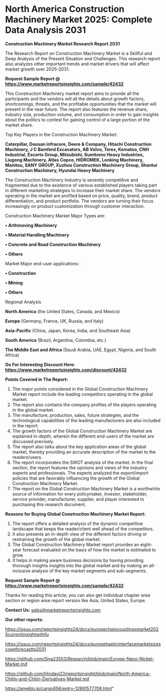 # North America Construction Machinery Market 2025: Complete Data Analysis 2031

<strong>Construction Machinery Market Research Report 2031</strong>

The Research Report on Construction Machinery Market is a Skillful and Deep Analysis of the Present Situation and Challenges. This research report also analyzes other important trends and market drivers that will affect market growth over 2025-2031.

<strong>Request Sample Report @ <a href=https://www.marketreportsinsights.com/sample/42432>https://www.marketreportsinsights.com/sample/42432</a></strong>

This Construction Machinery market report aims to provide all the participants and the vendors will all the details about growth factors, shortcomings, threats, and the profitable opportunities that the market will present in the near future. The report also features the revenue share, industry size, production volume, and consumption in order to gain insights about the politics to contest for gaining control of a large portion of the market share.

Top Key Players in the Construction Machinery Market:

<strong>Caterpillar, Doosan infracore, Deere & Company, Hitachi Construction Machinery, J C Bamford Excavators, AB Volvo, Terex, Komatso, CNH Industrial, Escorts Group, Mitsubishi, Sumitomo Heavy Industries, Liugong Machinery, Atlas Copco, HIDROMEK, Lonking Machinery, Manitou, SANY GROUP, Xuzhou Construction Machinery Group, Shantui Construction Machinery, Hyundai Heavy Machinery</strong>

The Construction Machinery Industry is severely competitive and fragmented due to the existence of various established players taking part in different marketing strategies to increase their market share. The vendors operating in the market are profiled based on price, quality, brand, product differentiation, and product portfolio. The vendors are turning their focus increasingly on product customization through customer interaction.

Construction Machinery Market Major Types are:

<strong>•  Arthmoving Machinery

•  Material Handling Machinery

•  Concrete and Road Construction Machinery

•  Others</strong>

Market Major end-user applications :

<strong>•  Construction

•  Mining

•  Others</strong>

Regional Analysis

</u><strong><b>North America</b></strong> (the United States, Canada, and Mexico)

<strong><b>Europe </b></strong>(Germany, France, UK, Russia, and Italy)

<strong><b>Asia-Pacific</b></strong> (China, Japan, Korea, India, and Southeast Asia)

<strong><b>South America</b></strong> (Brazil, Argentina, Colombia, etc.)

<strong><b>The Middle East and Africa</b></strong> (Saudi Arabia, UAE, Egypt, Nigeria, and South Africa)

<strong>Go For Interesting Discount Here: <a href=https://www.marketreportsinsights.com/discount/42432>https://www.marketreportsinsights.com/discount/42432</a></strong>

<strong>Points Covered in The Report:</strong>
<ol>
  <li>The major points considered in the Global Construction Machinery Market report include the leading competitors operating in the global market.</li>
  <li>The report also contains the company profiles of the players operating in the global market.</li>
  <li>The manufacture, production, sales, future strategies, and the technological capabilities of the leading manufacturers are also included in the report.</li>
  <li>The growth factors of the Global Construction Machinery Market are explained in-depth, wherein the different end-users of the market are discussed precisely.</li>
  <li>The report also talks about the key application areas of the global market, thereby providing an accurate description of the market to the readers/users.</li>
  <li>The report incorporates the SWOT analysis of the market. In the final section, the report features the opinions and views of the industry experts and professionals. The experts analyzed the export/import policies that are favorably influencing the growth of the Global Construction Machinery Market.</li>
  <li>The report on the Global Construction Machinery Market is a worthwhile source of information for every policymaker, investor, stakeholder, service provider, manufacturer, supplier, and player interested in purchasing this research document.</li>
</ol>
<strong>Reasons for Buying Global Construction Machinery Market Report:</strong>

<ol>
  <li>The report offers a detailed analysis of the dynamic competitive landscape that keeps the reader/client well ahead of the competitors.</li>
  <li>It also presents an in-depth view of the different factors driving or restraining the growth of the global market.</li>
  <li>The Global Construction Machinery Market report provides an eight-year forecast evaluated on the basis of how the market is estimated to grow.</li>
  <li>It helps in making aware business decisions by having providing thorough insights insights into the global market and by making an all-inclusive analysis of the key market segments and sub-segments.</li>
</ol>
<strong>Request Sample Report @ <a href=https://www.marketreportsinsights.com/sample/42432>https://www.marketreportsinsights.com/sample/42432</a></strong>


Thanks for reading this article; you can also get individual chapter wise section or region wise report version like Asia, United States, Europe.

<strong>Contact Us:</strong>
sales@marketreportsinsights.com

<strong>Our other reports:</strong>

<a href=https://issuu.com/reportsinsights24/docs/europechaincouplingsmarket2025currentinsightwithfu>https://issuu.com/reportsinsights24/docs/europechaincouplingsmarket2025currentinsightwithfu</a>

<a href=https://issuu.com/reportsinsights24/docs/europehapticinterfacemarketsizescopeforecastto2031>https://issuu.com/reportsinsights24/docs/europehapticinterfacemarketsizescopeforecastto2031</a>

<a href=https://github.com/Siya23553/Research/blob/main/Europe-Nano-Nickel-Market.md>https://github.com/Siya23553/Research/blob/main/Europe-Nano-Nickel-Market.md</a>

<a href=https://github.com/Hindavi23/reportsinsight/blob/main/North-America-Chitin-and-Chitin-Derivatives-Market.md>https://github.com/Hindavi23/reportsinsight/blob/main/North-America-Chitin-and-Chitin-Derivatives-Market.md</a>

<a href=https://ameblo.jp/cargo656/entry-12891577706.html>https://ameblo.jp/cargo656/entry-12891577706.html</a>"
